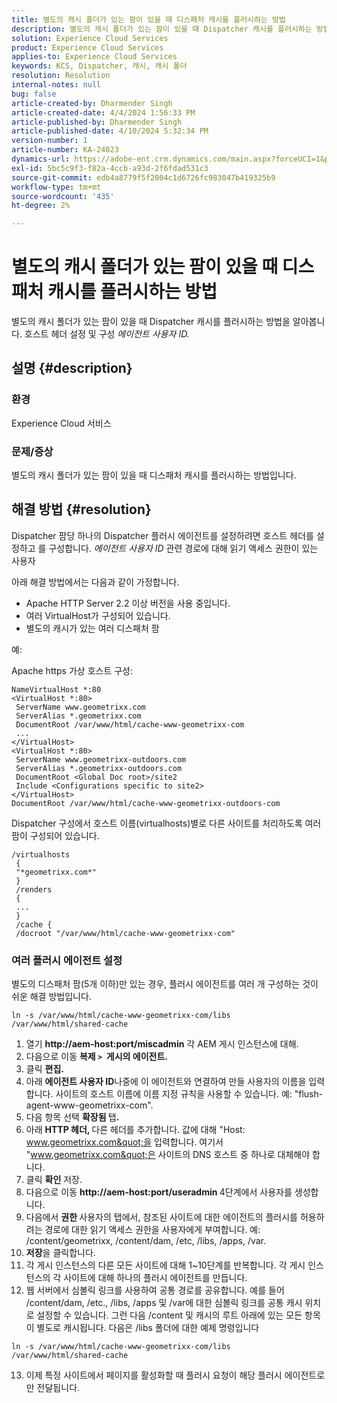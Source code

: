 ```yaml
---
title: 별도의 캐시 폴더가 있는 팜이 있을 때 디스패처 캐시를 플러시하는 방법
description: 별도의 캐시 폴더가 있는 팜이 있을 때 Dispatcher 캐시를 플러시하는 방법에 대한 문제를 해결하는 방법에 대해 알아봅니다.
solution: Experience Cloud Services
product: Experience Cloud Services
applies-to: Experience Cloud Services
keywords: KCS, Dispatcher, 캐시, 캐시 폴더
resolution: Resolution
internal-notes: null
bug: false
article-created-by: Dharmender Singh
article-created-date: 4/4/2024 1:56:33 PM
article-published-by: Dharmender Singh
article-published-date: 4/10/2024 5:32:34 PM
version-number: 1
article-number: KA-24023
dynamics-url: https://adobe-ent.crm.dynamics.com/main.aspx?forceUCI=1&pagetype=entityrecord&etn=knowledgearticle&id=9c67221f-8bf2-ee11-904b-6045bd034c54
exl-id: 5bc5c9f3-f82a-4ccb-a93d-2f6fdad531c3
source-git-commit: edb4a8779f5f2004c1d6726fc983047b419325b9
workflow-type: tm+mt
source-wordcount: '435'
ht-degree: 2%

---
```


# 별도의 캐시 폴더가 있는 팜이 있을 때 디스패처 캐시를 플러시하는 방법


별도의 캐시 폴더가 있는 팜이 있을 때 Dispatcher 캐시를 플러시하는 방법을 알아봅니다. 호스트 헤더 설정 및 구성 *에이전트 사용자 ID.*

## 설명 {#description}


### 환경

Experience Cloud 서비스

### 문제/증상

별도의 캐시 폴더가 있는 팜이 있을 때 디스패처 캐시를 플러시하는 방법입니다.


## 해결 방법 {#resolution}


Dispatcher 팜당 하나의 Dispatcher 플러시 에이전트를 설정하려면 호스트 헤더를 설정하고 를 구성합니다. *에이전트 사용자 ID* 관련 경로에 대해 읽기 액세스 권한이 있는 사용자

아래 해결 방법에서는 다음과 같이 가정합니다.

- Apache HTTP Server 2.2 이상 버전을 사용 중입니다.
- 여러 VirtualHost가 구성되어 있습니다.
- 별도의 캐시가 있는 여러 디스패처 팜


예:

Apache https 가상 호스트 구성:


```
NameVirtualHost *:80
<VirtualHost *:80>
 ServerName www.geometrixx.com
 ServerAlias *.geometrixx.com
 DocumentRoot /var/www/html/cache-www-geometrixx-com
 ...
</VirtualHost>
<VirtualHost *:80>
 ServerName www.geometrixx-outdoors.com
 ServerAlias *.geometrixx-outdoors.com
 DocumentRoot <Global Doc root>/site2
 Include <Configurations specific to site2>
</VirtualHost>
DocumentRoot /var/www/html/cache-www-geometrixx-outdoors-com
```


Dispatcher 구성에서 호스트 이름(virtualhosts)별로 다른 사이트를 처리하도록 여러 팜이 구성되어 있습니다.


```
/virtualhosts
 {
 "*geometrixx.com*"
 }
 /renders
 {
 ...
 }
 /cache {
 /docroot "/var/www/html/cache-www-geometrixx-com"
```


### 여러 플러시 에이전트 설정

별도의 디스패처 팜(5개 이하)만 있는 경우, 플러시 에이전트를 여러 개 구성하는 것이 쉬운 해결 방법입니다.


```
ln -s /var/www/html/cache-www-geometrixx-com/libs /var/www/html/shared-cache
```


1. 열기 <b>http://aem-host:port/miscadmin</b> 각 AEM 게시 인스턴스에 대해.
2. 다음으로 이동 <b>복제 `>`  게시의 에이전트.</b>
3. 클릭 <b>편집.</b>
4. 아래 <b>에이전트 사용자 ID</b>나중에 이 에이전트와 연결하여 만들 사용자의 이름을 입력합니다. 사이트의 호스트 이름에 이름 지정 규칙을 사용할 수 있습니다. 예: &quot;flush-agent-www-geometrixx-com&quot;.
5. 다음 항목 선택 <b>확장됨 </b>탭<b>.</b>
6. 아래 <b>HTTP 헤더, </b>다른 헤더를 추가합니다. 값에 대해 &quot;Host: www.geometrixx.com&quot;을 입력합니다. 여기서 &quot;www.geometrixx.com&quot;은 사이트의 DNS 호스트 중 하나로 대체해야 합니다.
7. 클릭 <b>확인</b> 저장.
8. 다음으로 이동 <b>http://aem-host:port/useradmin </b>4단계에서 사용자를 생성합니다.
9. 다음에서 <b>권한 </b>사용자의 탭에서, 참조된 사이트에 대한 에이전트의 플러시를 허용하려는 경로에 대한 읽기 액세스 권한을 사용자에게 부여합니다. 예: /content/geometrixx, /content/dam, /etc, /libs, /apps, /var.
10. <b>저장</b>을 클릭합니다.
11. 각 게시 인스턴스의 다른 모든 사이트에 대해 1~10단계를 반복합니다. 각 게시 인스턴스의 각 사이트에 대해 하나의 플러시 에이전트를 만듭니다.
12. 웹 서버에서 심볼릭 링크를 사용하여 공통 경로를 공유합니다. 예를 들어 /content/dam, /etc., /libs, /apps 및 /var에 대한 심볼릭 링크를 공통 캐시 위치로 설정할 수 있습니다. 그런 다음 /content 및 캐시의 루트 아래에 있는 모든 항목이 별도로 캐시됩니다. 다음은 /libs 폴더에 대한 예제 명령입니다




   ```
   ln -s /var/www/html/cache-www-geometrixx-com/libs /var/www/html/shared-cache
   ```




13. 이제 특정 사이트에서 페이지를 활성화할 때 플러시 요청이 해당 플러시 에이전트로만 전달됩니다.


